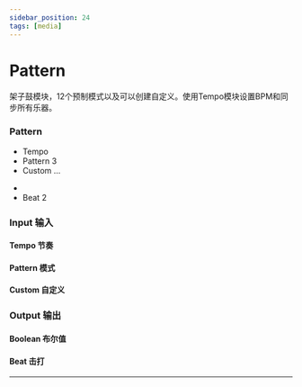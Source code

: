 ```yaml
---
sidebar_position: 24
tags: [media]
---
```


# Pattern

架子鼓模块，12个预制模式以及可以创建自定义。使用Tempo模块设置BPM和同步所有乐器。

<div className="patch-container">
    <div className="patch processor">
        <h3>Pattern</h3>
        <ul className="inputs">
            <li>Tempo <span className="checkbox-off"></span></li>
            <li>Pattern <span>3</span></li>
            <li>Custom <span>...</span></li>
        </ul>
        <ul className="outputs">
            <li><span className="checkbox-off"></span></li>
            <li>Beat <span>2</span></li>
        </ul>
    </div>
</div>

<div className="port-descriptions">
<div className="inputs">

### Input 输入

#### Tempo 节奏

#### Pattern 模式

#### Custom 自定义

</div>
<div className="outputs">

### Output 输出

#### Boolean 布尔值

#### Beat 击打

</div>
</div>


------
